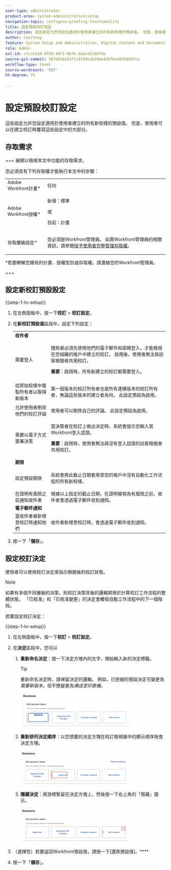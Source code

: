 ```yaml
---
user-type: administrator
product-area: system-administration;setup
navigation-topic: configure-proofing-functionality
title: 設定預設校訂設定
description: 這些設定允許您設定適用於使用者建立的所有新校樣的預設值。 但是，使用者可以在建立校訂時覆寫這些設定中的大部分。
author: Courtney
feature: System Setup and Administration, Digital Content and Documents
role: Admin
exl-id: cfccb120-8759-49f2-8b7b-dabcd57d4fda
source-git-commit: 5676910e53f1c4f49cab196e42bfbce8704887ca
workflow-type: tm+mt
source-wordcount: '557'
ht-degree: 7%

---
```


# 設定預設校訂設定

這些設定允許您設定適用於使用者建立的所有新校樣的預設值。 但是，使用者可以在建立校訂時覆寫這些設定中的大部分。

## 存取需求

+++ 展開以檢視本文中功能的存取需求。

您必須具有下列存取權才能執行本文中的步驟：

<table style="table-layout:auto"> 
 <col> 
 <col> 
 <tbody> 
  <tr> 
   <td role="rowheader">Adobe Workfront計畫*</td> 
   <td>任何</td> 
  </tr> 
  <tr> 
   <td role="rowheader">Adobe Workfront授權*</td> 
   <td>
   <p>新增：標準</p>
   或
   <p>目前：計畫</p></td> 
  </tr> 
  <tr> 
   <td role="rowheader">存取層級設定*</td> 
   <td> <p>您必須是Workfront管理員。 如需Workfront管理員的相關資訊，請參閱<a href="../../../administration-and-setup/add-users/configure-and-grant-access/grant-a-user-full-administrative-access.md" class="MCXref xref">授予使用者完整管理存取權</a>。</p> </td> 
  </tr> 
 </tbody> 
</table>

&#42;若要瞭解您擁有的計畫、授權型別或存取權，請連絡您的Workfront管理員。

+++

## 設定新校訂預設設定

{{step-1-to-setup}}

1. 在左側面板中，按一下&#x200B;**校訂** > **校訂設定**。
1. 在&#x200B;**新校訂預設值**&#x200B;區段中，設定下列設定：

   <table style="table-layout:auto"> 
    <col> 
    <col> 
    <tbody> 
     <tr> 
      <td role="rowheader" colspan="2"><b>收件者</b></td> 
     </tr> 
     <tr> 
      <td role="rowheader">需要登入</td> 
      <td> <p>稽核者必須先使用他們的電子郵件和密碼登入，才能檢視在您組織的帳戶中建立的校訂。 啟用後，使用者無法與訪客檢閱者共用校訂。</p> <p><b>重要</b>：啟用時，所有新建立的校訂都需要登入。</p> </td> 
     </tr> 
     <tr> 
      <td role="rowheader">從原始校樣中複製所有者以取得新版本</td> 
      <td> <p>第一個版本的校訂所有者也是所有連續版本的校訂所有者，無論這些版本的建立者為何。 此設定預設為啟用。</p> </td> 
     </tr> 
     <tr> 
      <td role="rowheader">允許使用者刪除他們的校訂評論</td> 
      <td>使用者可以刪除自己的評論。 此設定預設為啟用。</td> 
     </tr> 
     <tr> 
      <td role="rowheader">需要以電子方式簽署決策 </td> 
      <td> <p>當決策者在校訂上做出決定時，系統會提示您輸入其Workfront登入認證。</p> <p><b>重要</b>：啟用時，使用者無法與沒有登入認證的訪客檢閱者共用校訂。</p> </td> 
     </tr> 
     <tr> 
      <td role="rowheader" colspan="2"><b>期限</b></td> 
     </tr> 
     <tr> 
      <td role="rowheader">設定預設期限</td> 
      <td> <p>系統會將此截止日期套用至您的帳戶中沒有自動化工作流程的所有新校樣。</p> </td> 
     </tr> 
     <tr> 
      <td role="rowheader">在證明有風險之前通知收件者</td> 
      <td>根據以上指定的截止日期，在證明被視為有風險之前，收件者會透過電子郵件收到通知。</td> 
     </tr> 
     <tr> 
      <td role="rowheader" colspan="2"><b>電子郵件通知</b></td> 
     </tr> 
     <tr> 
      <td role="rowheader">當收件者被新增至校訂時通知他們</td> 
      <td>收件者新增至校訂時，會透過電子郵件收到通知。</td> 
     </tr> 
    </tbody> 
   </table>

1. 按一下「**儲存**」。

## 設定校訂決定

使用者可以使用校訂決定來指示檢閱後的校訂狀態。

>[!NOTE]
>
>如果有多個不同層級的決策，則校訂決策背後的邏輯將用於計算校訂工作流程的整體狀態。 「已核准」和「已核准變更」的決定會觸發自動工作流程中的下一個階段。

若要設定校訂決定：

{{step-1-to-setup}}

1. 在左側面板中，按一下&#x200B;**校訂** > **校訂設定**。
1. 在&#x200B;**決定**&#x200B;區段中，您可以

   1. **重新命名決定**：按一下決定方塊內的文字，開始輸入新的決定標籤。

      >[!TIP]
      >
      >重新命名決定時，請保留決定的邏輯。 例如，已拒絕的預設決定可變更為&#x200B;*需要新版本*，但不應變更為&#x200B;*傳送至印表機*。

      ![](assets/rename-decision-350x109.png)

   1. **重新排列決定順序**：以您想要的決定方塊在校訂檢視器中的顯示順序拖曳決定方塊。

      ![](assets/move-decision-350x110.png)

   1. **隱藏決定**：將游標暫留在決定方塊上，然後按一下右上角的「隱藏」圖示。

      ![](assets/hide-decision-350x109.png)

1. （選擇性）若要返回Workfront預設值，請按一下[還原預設值]。****
1. 按一下「**儲存**」。
